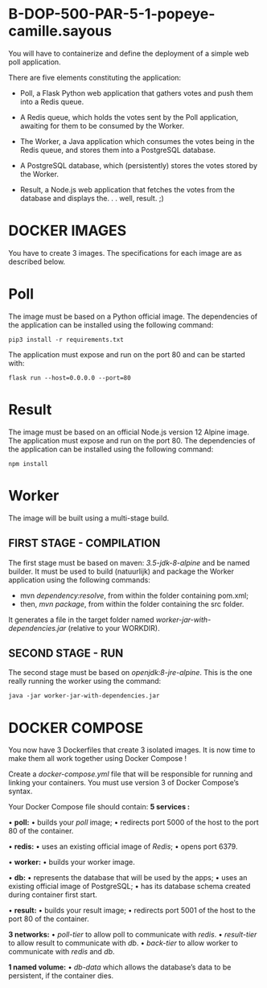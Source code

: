 # B-DOP-500-PAR-5-1-popeye-camille.sayous


You will have to containerize and define the deployment of a simple web poll application.

There are five elements constituting the application:

- Poll, a Flask Python web application that gathers votes and push them into a Redis queue.

- A Redis queue, which holds the votes sent by the Poll application, awaiting for them to be consumed by the Worker.

- The Worker, a Java application which consumes the votes being in the Redis queue, and stores them into a PostgreSQL database.

- A PostgreSQL database, which (persistently) stores the votes stored by the Worker.

- Result, a Node.js web application that fetches the votes from the database and displays the. . . well, result. ;)

# DOCKER IMAGES

You have to create 3 images.
The specifications for each image are as described below.

# Poll

The image must be based on a Python official image.
The dependencies of the application can be installed using the following command:
```
pip3 install -r requirements.txt
```
The application must expose and run on the port 80 and can be started with:
```
flask run --host=0.0.0.0 --port=80
```

# Result

The image must be based on an official Node.js version 12 Alpine image.
The application must expose and run on the port 80.
The dependencies of the application can be installed using the following command:
```
npm install
```

# Worker

The image will be built using a multi-stage build.

## FIRST STAGE - COMPILATION

The first stage must be based on maven: *3.5-jdk-8-alpine* and be named builder.
It must be used to build (natuurlijk) and package the Worker application using the following commands:

- mvn *dependency:resolve*, from within the folder containing pom.xml;
- then, *mvn package*, from within the folder containing the src folder.

It generates a file in the target folder named *worker-jar-with-dependencies.jar* (relative to your WORKDIR).


## SECOND STAGE - RUN

The second stage must be based on *openjdk:8-jre-alpine*.
This is the one really running the worker using the command:
```
java -jar worker-jar-with-dependencies.jar
```

# DOCKER COMPOSE

You now have 3 Dockerfiles that create 3 isolated images. It is now time to make them all work together
using Docker Compose !

Create a *docker-compose.yml* file that will be responsible for running and linking your containers. You must
use version 3 of Docker Compose’s syntax.

Your Docker Compose file should contain:
**5 services :**

• **poll:**
  • builds your *poll* image;
  • redirects port 5000 of the host to the port 80 of the container.
  
• **redis:**
  • uses an existing official image of *Redis*;
  • opens port 6379.

• **worker:**
  • builds your worker image.
  
• **db:**
  • represents the database that will be used by the apps;
  • uses an existing official image of PostgreSQL;
  • has its database schema created during container first start.

• **result:**
  • builds your result image;
  • redirects port 5001 of the host to the port 80 of the container.

**3 networks:**
  • *poll-tier* to allow poll to communicate with *redis*.
  • *result-tier* to allow result to communicate with *db*.
  • *back-tier* to allow worker to communicate with *redis* and *db*.
  
**1 named volume:**
  • *db-data* which allows the database’s data to be persistent, if the container dies.
  
 
